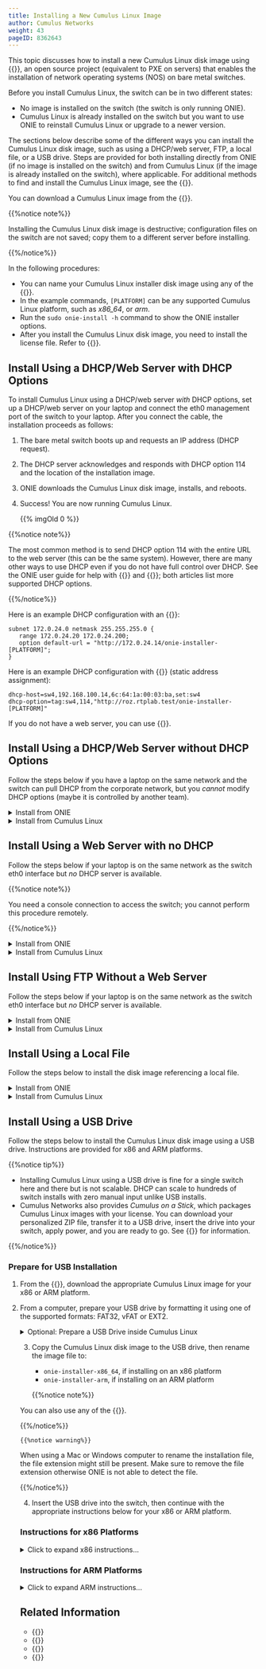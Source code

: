 ```yaml
---
title: Installing a New Cumulus Linux Image
author: Cumulus Networks
weight: 43
pageID: 8362643
---
```

This topic discusses how to install a new Cumulus Linux disk image using {{<exlink url="http://www.onie.org/" text="ONIE">}}, an open source project (equivalent to PXE on servers) that enables the installation of network operating systems (NOS) on bare metal switches.

Before you install Cumulus Linux, the switch can be in two different states:

- No image is installed on the switch (the switch is only running ONIE).
- Cumulus Linux is already installed on the switch but you want to use ONIE to reinstall Cumulus Linux or upgrade to a newer version.

The sections below describe some of the different ways you can install the Cumulus Linux disk image, such as using a DHCP/web server, FTP, a local file, or a USB drive. Steps are provided for both installing directly from ONIE (if no image is installed on the switch) and from Cumulus Linux (if the image is already installed on the switch), where applicable. For additional methods to find and install the Cumulus Linux image, see the {{<exlink url="http://opencomputeproject.github.io/onie/design-spec/discovery.html" text="ONIE Design Specification">}}.

You can download a Cumulus Linux image from the {{<exlink url="https://cumulusnetworks.com/downloads/" text="Cumulus Networks Downloads page">}}.

{{%notice note%}}

Installing the Cumulus Linux disk image is destructive; configuration files on the switch are not saved; copy them to a different server before installing.

{{%/notice%}}

In the following procedures:

- You can name your Cumulus Linux installer disk image using any of the {{<exlink url="http://opencomputeproject.github.io/onie/design-spec/discovery.html#default-file-name-search-order" text="ONIE naming schemes mentioned here">}}.
- In the example commands, `[PLATFORM]` can be any supported Cumulus Linux platform, such as *x86\_64*, or *arm*.
- Run the `sudo onie-install -h` command to show the ONIE installer options.
- After you install the Cumulus Linux disk image, you need to install the license file. Refer to {{<link url="Quick-Start-Guide#install-the-license" text="Install the License">}}.

## Install Using a DHCP/Web Server with DHCP Options

To install Cumulus Linux using a DHCP/web server *with* DHCP options, set up a DHCP/web server on your laptop and connect the eth0 management port of the switch to your laptop. After you connect the cable, the installation proceeds as follows:

1. The bare metal switch boots up and requests an IP address (DHCP request).
2. The DHCP server acknowledges and responds with DHCP option 114 and the location of the installation image.
3. ONIE downloads the Cumulus Linux disk image, installs, and reboots.
4. Success\! You are now running Cumulus Linux.

    {{% imgOld 0 %}}

{{%notice note%}}

The most common method is to send DHCP option 114 with the entire URL to the web server (this can be the same system). However, there are many other ways to use DHCP even if you do not have full control over DHCP. See the ONIE user guide for help with {{<exlink url="https://opencomputeproject.github.io/onie/design-spec/discovery.html#partial-installer-urls" text="partial installer URLs">}} and {{<exlink url="https://opencomputeproject.github.io/onie/user-guide/index.html#advanced-dhcp-2-vivso" text="advanced DHCP options">}}; both articles list more supported DHCP options.

{{%/notice%}}

Here is an example DHCP configuration with an {{<exlink url="http://www.isc.org/downloads/dhcp/" text="ISC DHCP server">}}:

```
subnet 172.0.24.0 netmask 255.255.255.0 {
   range 172.0.24.20 172.0.24.200;
   option default-url = "http://172.0.24.14/onie-installer-[PLATFORM]";
}
```

Here is an example DHCP configuration with {{<exlink url="http://www.thekelleys.org.uk/dnsmasq/doc.html" text="dnsmasq">}} (static address assignment):

```
dhcp-host=sw4,192.168.100.14,6c:64:1a:00:03:ba,set:sw4
dhcp-option=tag:sw4,114,"http://roz.rtplab.test/onie-installer-[PLATFORM]"
```

If you do not have a web server, you can use {{<exlink url="https://www.apachefriends.org/index.html" text="this free Apache example">}}.

## Install Using a DHCP/Web Server without DHCP Options

Follow the steps below if you have a laptop on the same network and the switch can pull DHCP from the corporate network, but you *cannot* modify DHCP options (maybe it is controlled by another team).
<details>

<summary>Install from ONIE </summary>

1. Place the Cumulus Linux disk image in a directory on the web server.

2. Run the `onie-nos-install` command:

```
ONIE:/ #onie-nos-install http://10.0.1.251/path/to/cumulus-install-[PLATFORM].bin
```

</details>

<details>

<summary>Install from Cumulus Linux </summary>

1. Place the Cumulus Linux disk image in a directory on the web server.

2. From the Cumulus Linux command prompt, run the `onie-install` command, then reboot the switch.

```
cumulus@switch:~$ sudo onie-install -a -i http://10.0.1.251/path/to/cumulus-install-[PLATFORM].bin
```

</details>

## Install Using a Web Server with no DHCP

Follow the steps below if your laptop is on the same network as the switch eth0 interface but *no* DHCP server is available.

{{%notice note%}}

You need a console connection to access the switch; you cannot perform this procedure remotely.

{{%/notice%}}

<details>

<summary>Install from ONIE </summary>

1. ONIE is in *{{<exlink url="http://opencomputeproject.github.io/onie/design-spec/discovery.html#installer-discovery-methods" text="discovery mode">}}*. You must disable discovery mode with the following command:

```
onie# onie-discovery-stop
```

    On older ONIE versions, if the `onie-discovery-stop` command is not supported, run:

```
onie# /etc/init.d/discover.sh stop
```

2. Assign a static address to eth0 with the `ip addr add` command:

```
ONIE:/ #ip addr add 10.0.1.252/24 dev eth0
```

3. Place the Cumulus Linux disk image in a directory on your web server.

4. Run the installer manually (because there are no DHCP options):

```
ONIE:/ #onie-nos-install http://10.0.1.251/path/to/cumulus-install-[PLATFORM].bin
```

</details>

<details>

<summary>Install from Cumulus Linux </summary>

1. Place the Cumulus Linux disk image in a directory on your web server.

2. From the Cumulus Linux command prompt, run the `onie-install` command, then reboot the switch.

```
cumulus@switch:~$ sudo onie-install -a -i http://10.0.1.251/path/to/cumulus-install-[PLATFORM].bin
```

</details>

## Install Using FTP Without a Web Server

Follow the steps below if your laptop is on the same network as the switch eth0 interface but *no* DHCP server is available.

<details>

<summary>Install from ONIE </summary>

1. Set up DHCP or static addressing for eth0. The following example assigns a static address to eth0:

```
ONIE:/ #ip addr add 10.0.1.252/24 dev eth0
```

2. If you are using static addressing, disable ONIE discovery mode:

```
onie# onie-discovery-stop
```

    On older ONIE versions, if the `onie-discovery-stop` command is not supported, run:

```
onie# /etc/init.d/discover.sh stop
```

3. Place the Cumulus Linux disk image into a TFTP or FTP directory.

4. If you are not using DHCP options, run one of the following commands (`tftp` for TFTP or `ftp` for FTP):

```
ONIE# onie-nos-install ftp://local-ftp-server/cumulus-install-[PLATFORM].bin

ONIE# onie-nos-install tftp://local-tftp-server/cumulus-install-[PLATFORM].bin
```

</details>

<details>

<summary>Install from Cumulus Linux </summary>

1. Place the Cumulus Linux disk image into a TFTP or FTP directory.

2. From the Cumulus Linux command prompt, run one of the following commands (`tftp` for TFTP or `ftp` for FTP), then reboot the switch.

```
cumulus@switch:~$ sudo onie-install -a -i ftp://local-ftp-server/cumulus-install-[PLATFORM].bin

cumulus@switch:~$ sudo onie-install -a -i tftp://local-ftp-server/cumulus-install-[PLATFORM].bin
```

</details>

## Install Using a Local File

Follow the steps below to install the disk image referencing a local file.

<details>

<summary>Install from ONIE </summary>

1. Set up DHCP or static addressing for eth0. The following example assigns a static address to eth0:

```
ONIE:/ #ip addr add 10.0.1.252/24 dev eth0
```

2. If you are using static addressing, disable ONIE discovery mode.

```
onie# onie-discovery-stop
```

    On older ONIE versions, if the `onie-discovery-stop` command is not supported, run:

```
onie# /etc/init.d/discover.sh stop
```

3. Use {{<exlink url="http://en.wikipedia.org/wiki/Secure_copy" text="scp">}} to copy the Cumulus Linux disk image to the switch. (Windows users can use {{<exlink url="http://winscp.net/eng/index.php" text="WinScp">}}.)

4. Run the installer manually from ONIE:

```
ONIE:/ #onie-nos-install /path/to/local/file/cumulus-install-[PLATFORM].bin
```

</details>

<details>

<summary>Install from Cumulus Linux </summary>

1. Copy the Cumulus Linux disk image to the switch.

2. From the Cumulus Linux command prompt, run the `onie-install` command, then reboot the switch.

```
cumulus@switch:~$ sudo onie-install -a -i /path/to/local/file/cumulus-install-[PLATFORM].bin
```

</details>

## Install Using a USB Drive

Follow the steps below to install the Cumulus Linux disk image using a USB drive. Instructions are provided for x86 and ARM platforms.

{{%notice tip%}}

- Installing Cumulus Linux using a USB drive is fine for a single switch here and there but is not scalable. DHCP can scale to hundreds of switch installs with zero manual input unlike USB installs.
- Cumulus Networks also provides *Cumulus on a Stick*, which packages Cumulus Linux images with your license. You can download your personalized ZIP file, transfer it to a USB drive, insert the drive into your switch, apply power, and you are ready to go. See {{<exlink url="https://cumulusnetworks.com/cumulus-on-a-stick/" text="Cumulus on a Stick">}} for information.

{{%/notice%}}

### Prepare for USB Installation

1. From the {{<exlink url="https://cumulusnetworks.com/downloads/" text="Cumulus Networks Downloads page">}}, download the appropriate Cumulus Linux image for your x86 or ARM platform.

2. From a computer, prepare your USB drive by formatting it using one of the supported formats: FAT32, vFAT or EXT2.

    <details>

    <summary>Optional: Prepare a USB Drive inside Cumulus Linux</summary>

    <table>
    <colgroup>
    <col style="width: 100%" />
    </colgroup>
    <tbody>
    <tr class="odd">
    <td><p>{{%notice warning%}}</p>
    <p>Use caution when performing the actions below; it is possible to severely damage your system with the following utilities.</p>
<p>{{%/notice%}}</p>
    <ol>
    <li><p>Insert your USB drive into the USB port on the switch running Cumulus Linux and log in to the switch.</p></li>
    <li><p>Examine output from <code>cat /proc/partitions</code> and <code>sudo fdisk -l [device]</code> to determine on which device your USB drive can be found. For example, <code>sudo fdisk -l /dev/sdb</code>.</p>
<p>{{%notice warning%}}</p>
<p>These instructions assume your USB drive is the <code>/dev/sdb</code> device, which is typical if you insert the USB drive after the machine is already booted. However, if you insert the USB drive during the boot process, it is possible that your USB drive is the <code>/dev/sda</code> device. Make sure to modify the commands below to use the proper device for your USB drive.</p>
<p>{{%/notice%}}</p></li>
    <li><p>Create a new partition table on the USB drive:</p>
    <pre><code>sudo parted /dev/sdb mklabel msdos</code></pre>
    <p>{{%notice note%}}</p>
    <p>The <code>parted</code> utility should already be installed. However, if it is not, install it with: <code>sudo -E apt-get install parted</code></p>
    <p>{{%/notice%}}</p></li>
    <li><p>Create a new partition on the USB drive:</p>
    <pre><code>sudo parted /dev/sdb -a optimal mkpart primary 0% 100%</code></pre></li>
    <li><p>Format the partition to your filesystem of choice using <em>one</em> of the examples below:</p>
    <pre><code>sudo mkfs.ext2 /dev/sdb1
    sudo mkfs.msdos -F 32 /dev/sdb1
    sudo mkfs.vfat /dev/sdb1</code></pre>
    <p>{{%notice note%}}</p>
    <p>To use <code>mkfs.msdos</code> or <code>mkfs.vfat</code>, you need to install the <code>dosfstools</code> package from the {{<link url="Adding-and-Updating-Packages/#add-packages-from-another-repository" text="Debian software repositories">}}, as they are not included by default.</p>
    <p>{{%/notice%}}</p></li>
    <li><p>To continue installing Cumulus Linux, mount the USB drive to move files.</p>
    <pre><code>sudo mkdir /mnt/usb
    sudo mount /dev/sdb1 /mnt/usb</code></pre></li>
    </ol></td>
    </tr>
    </tbody>
    </table>
</details>

3. Copy the Cumulus Linux disk image to the USB drive, then rename the image file to:

    - `onie-installer-x86_64`, if installing on an x86 platform
    - `onie-installer-arm`, if installing on an ARM platform

    {{%notice note%}}

You can also use any of the {{<exlink url="http://opencomputeproject.github.io/onie/design-spec/discovery.html#default-file-name-search-order" text="ONIE naming schemes mentioned here">}}.

{{%/notice%}}

    {{%notice warning%}}

When using a Mac or Windows computer to rename the installation file, the file extension might still be present. Make sure to remove the file extension otherwise ONIE is not able to detect the file.

{{%/notice%}}

4. Insert the USB drive into the switch, then continue with the appropriate instructions below for your x86 or ARM platform.

### Instructions for x86 Platforms

<details>

<summary>Click to expand x86 instructions... </summary>

1. Prepare the switch for installation:

    - If the switch is offline, connect to the console and power on the switch.
    - If the switch is already online in ONIE, use the `reboot` command.

    {{%notice note%}}

SSH sessions to the switch get dropped after this step. To complete the remaining instructions, connect to the console of the switch. Cumulus Linux switches display their boot process to the console; you need to monitor the console specifically to complete the next step.

{{%/notice%}}

2. Monitor the console and select the ONIE option from the first GRUB screen shown below.

    {{% imgOld 1 %}}

3. Cumulus Linux on x86 uses GRUB chainloading to present a second GRUB menu specific to the ONIE partition. No action is necessary in this menu to select the default option *ONIE: Install OS*.

    {{% imgOld 2 %}}

4. The USB drive is recognized and mounted automatically. The image file is located and automatic installation of Cumulus Linux begins. Here is some sample output:

```
ONIE: OS Install Mode  ...

Version : quanta_common_rangeley-2014.05.05-6919d98-201410171013
Build  Date: 2014-10-17T10:13+0800
Info: Mounting kernel filesystems...  done.
Info: Mounting LABEL=ONIE-BOOT on /mnt/onie-boot  ...
initializing eth0...
scsi 6:0:0:0: Direct-Access  SanDisk Cruzer Facet 1.26 PQ: 0 ANSI: 6
sd 6:0:0:0: [sdb] 31266816 512-byte logical blocks: (16.0 GB/14.9 GiB)
sd 6:0:0:0: [sdb] Write Protect is off
sd 6:0:0:0: [sdb] Write cache: disabled, read cache: enabled, doesn't support DPO or FUA
sd 6:0:0:0: [sdb] Attached SCSI disk

<...snip...>

ONIE:  Executing installer: file://dev/sdb1/onie-installer-x86_64
Verifying image checksum ... OK.
Preparing image archive ... OK.
Dumping image info...
Control File Contents
=====================
Description: Cumulus  Linux
OS-Release:  3.0.0-3b46bef-201509041633-build
Architecture: amd64
Date:  Fri, 27 May 2016 17:10:30 -0700
Installer-Version:  1.2
Platforms: accton_as5712_54x accton_as6712_32x  mlx_sx1400_i73612 dell_s6000_s1220 dell_s4000_c2338 dell_s3000_c2338  cel_redstone_xp cel_smallstone_xp cel_pebble quanta_panther  quanta_ly8_rangeley quanta_ly6_rangeley quanta_ly9_rangeley  
Homepage: http://www.cumulusnetworks.com/
```

5. After installation completes, the switch automatically reboots into the newly installed instance of Cumulus Linux.

</details>

### Instructions for ARM Platforms

<details>

<summary>Click to expand ARM instructions... </summary>

1. Prepare the switch for installation:

    - If the switch is offline, connect to the console and power on the switch.
    - If the switch is already online in ONIE, use the `reboot` command.

    SSH sessions to the switch get dropped after this step. To complete the remaining instructions, connect to the console of the switch. Cumulus Linux switches display their boot process to the console; you need to monitor the console specifically to complete the next step.

2. Interrupt the normal boot process before the countdown (shown below) completes. Press any key to stop the autoboot.

```
U-Boot 2013.01-00016-gddbf4a9-dirty (Feb 14 2014 - 16:30:46) Accton: 1.4.0.5

CPU0: P2020, Version: 2.1, (0x80e20021)
Core: E500, Version: 5.1, (0x80211051)
Clock Configuration:
CPU0:1200 MHz, CPU1:1200 MHz,
CCB:600 MHz,
DDR:400 MHz (800 MT/s data rate) (Asynchronous), LBC:37.500 MHz
L1: D-cache 32 kB enabled
I-cache 32 kB enabled
<...snip ...>
USB: USB2513 hub OK
Hit any key to stop autoboot: 0
```

3. A command prompt appears so that you can run commands. Execute the following command:

```
run onie_bootcmd
```

4. The USB drive is recognized and mounted automatically. The image file is located and automatic installation of Cumulus Linux begins. Here is some sample output:

```
Loading Open Network Install Environment  ...
Platform: arm-as4610_54p-r0
Version : 1.6.1.3
WARNING: adjusting available memory to 30000000
## Booting kernel from Legacy Image at ec040000  ...
    Image Name:   as6701_32x.1.6.1.3
    Image Type:   ARM Linux Multi-File Image (gzip compressed)
    Data Size:    4456555 Bytes = 4.3 MiB
    Load Address: 00000000
    Entry Point:  00000000
    Contents:
        Image 0: 3738543 Bytes = 3.6 MiB
        Image 1: 706440 Bytes = 689.9 KiB
        Image 2: 11555 Bytes = 11.3 KiB
    Verifying Checksum ... OK
## Loading init Ramdisk from multi component Legacy Image at ec040000  ...
## Flattened Device Tree from multi component Image at EC040000
    Booting using the fdt at 0xec47d388
    Uncompressing Multi-File Image ... OK
    Loading Ramdisk to 2ff53000, end 2ffff788 ... OK
    Loading Device Tree to 03ffa000, end 03fffd22 ... OK
<...snip...>
ONIE: Starting ONIE Service Discovery
ONIE: Executing installer: file://dev/sdb1/onie-installer-arm
Verifying image checksum ... OK.
Preparing image archive ... OK.
Dumping image info ...
Control File Contents
=====================
Description: Cumulus Linux
OS-Release: 3.0.0-3b46bef-201509041633-build
Architecture: arm
Date: Fri, 27 May 2016 17:08:35 -0700
Installer-Version: 1.2
Platforms: accton_as4600_54t, accton_as6701_32x, accton_5652, accton_as5610_52x, dni_6448, dni_7448, dni_c7448n, cel_kennisis, cel_redstone, cel_smallstone, cumulus_p2020, quanta_lb9, quanta_ly2, quanta_ly2r, quanta_ly6_p2020
Homepage: http://www.cumulusnetworks.com/
```

5. After installation completes, the switch automatically reboots into the newly installed instance of Cumulus Linux.

</details>

## Related Information

- {{<exlink url="http://opencomputeproject.github.io/onie/design-spec/" text="ONIE Design Specification">}}
- {{<exlink url="https://cumulusnetworks.com/downloads/" text="Cumulus Networks Downloads page">}}
- {{<exlink url="https://cumulusnetworks.com/cumulus-on-a-stick/" text="Cumulus on a Stick">}}
- {{<link title="Managing Cumulus Linux Disk Images">}}
